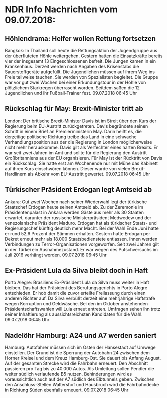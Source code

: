 # NDR Info Nachrichten vom 09.07.2018:


## Höhlendrama: Helfer wollen Rettung fortsetzen
Bangkok: In Thailand soll heute die Rettungsaktion der Jugendgruppe aus der überfluteten Höhle weitergehen. Gestern hatten die Einsatzkräfte bereits vier der insgesamt 13 Eingeschlossenen befreit. Die Jungen kamen in ein Krankenhaus. Derzeit werden nach Angaben des Krisenstabs die Sauerstoffgeräte aufgefüllt. Die Jugendlichen müssen auf ihrem Weg ins Freie teilweise tauchen. Sie werden von Spezialisten begleitet. Die Gruppe war vor gut zwei Wochen bei einer Erkundungstour in der Höhle von plötzlichem Starkregen überrascht worden. Seitdem saßen die 12 Jugendlichen und ihr Fußball-Trainer fest. 09.07.2018 06:45 Uhr 

## Rückschlag für May: Brexit-Minister tritt ab
London: Der britische Brexit-Minister Davis ist im Streit über den Kurs der Regierung beim EU-Austritt zurückgetreten. Davis begründete seinen Schritt in einem Brief an Premierministerin May. Darin heißt es, die derzeitige politische Richtung treibe das Land in eine schwache Verhandlungsposition aus der die Regierung in London möglicherweise nicht mehr herauskomme. Davis gilt als Verfechter eines harten Brexits. Er war seit zwei Jahren im Amt und sollte für die Regierung den Austritt Großbritanniens aus der EU organisieren. Für May ist der Rücktritt von Davis ein Rückschlag. Sie hatte erst am Wochenende nur mit Mühe das Kabinett auf ihren Kurs einschwören können. Dieser wurde von vielen Brexit-Hardlinern als Abkehr vom EU-Austritt gewertet. 09.07.2018 06:45 Uhr 

## Türkischer Präsident Erdogan legt Amtseid ab
Ankara: Gut zwei Wochen nach seiner Wiederwahl legt der türkische Staatschef Erdogan heute seinen Amtseid ab. Zu der Zeremonie im Präsidentenpalast in Ankara werden Gäste aus mehr als 30 Staaten erwartet, darunter der russische Ministerpräsident Medwedew und der venezolanische Präsident Maduro. Erdogan hat als türkischer Staats- und Regierungschef künftig deutlich mehr Macht. Bei der Wahl Ende Juni hatte er rund 52,6 Prozent der Stimmen erhalten. Gestern hatte Erdogan per Dekret erneut mehr als 18.000 Staatsbedienstete entlassen. Ihnen werden Verbindungen zu Terror-Organisationen vorgeworfen. Seit zwei Jahren gilt in der Türkei ein Ausnahmezustand. Er war wegen des Putschversuchs im Juli 2016 verhängt worden. 09.07.2018 06:45 Uhr 

## Ex-Präsident Lula da Silva bleibt doch in Haft
Porto Alegre:     Brasiliens Ex-Präsident Lula da Silva muss weiter in Haft bleiben. Das hat der Präsident des Berufungsgerichts in Porto Alegre entschieden. Er hob damit die zuvor erteilte Freilassung durch einen anderen Richter auf. Da Silva verbüßt derzeit eine mehrjährige Haftstrafe wegen Korruption und Geldwäsche. Bei den im Oktober anstehenden Präsidentschaftswahlen will Lula erneut antreten. Umfragen sehen ihn trotz seiner Inhaftierung als aussichtsreichsten Kandidaten für die Wahl. 09.07.2018 06:45 Uhr 

## Nadelöhr Hamburg: A24 und A7 werden saniert
Hamburg:   		Autofahrer müssen sich im Osten der Hansestadt auf Umwege einstellen. Der Grund ist die Sperrung der Autobahn 24 zwischen dem Horner Kreisel und dem Kreuz Hamburg-Ost. Sie dauert bis Anfang August. Auf der gesamten Strecke wird die Fahrbahn erneuert. Den Abschnitt passieren pro Tag bis zu 40.000 Autos. Als Umleitung sollen Pendler die weiter südlich verlaufende B5 nutzen. Behinderungen wird es voraussichtlich auch auf der A7 südlich des Elbtunnels geben. Zwischen den Anschluss-Stellen Waltershof und Hausbruch wird die Fahrbahndecke in Richtung Süden ebenfalls erneuert. 09.07.2018 06:45 Uhr 
